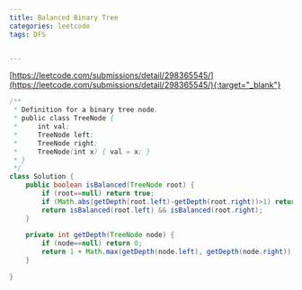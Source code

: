 ```yaml
---
title: Balanced Binary Tree
categories: leetcode
tags: DFS


---
```


[https://leetcode.com/submissions/detail/298365545/](https://leetcode.com/submissions/detail/298365545/){:target="_blank"}

```java
/**
 * Definition for a binary tree node.
 * public class TreeNode {
 *     int val;
 *     TreeNode left;
 *     TreeNode right;
 *     TreeNode(int x) { val = x; }
 * }
 */
class Solution {
    public boolean isBalanced(TreeNode root) {
        if (root==null) return true;
        if (Math.abs(getDepth(root.left)-getDepth(root.right))>1) return false;
        return isBalanced(root.left) && isBalanced(root.right);
    }
    
    private int getDepth(TreeNode node) {
        if (node==null) return 0;
        return 1 + Math.max(getDepth(node.left), getDepth(node.right));
    }
    
}
```
